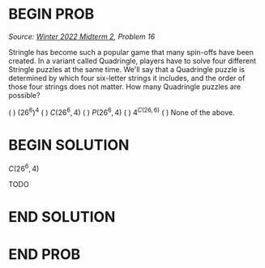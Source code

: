 # BEGIN PROB

<i>Source: [Winter 2022 Midterm 2](../wi22-midterm2/index.html), Problem 16</i>

Stringle has become such a popular game that many spin-offs
have been created. In a variant called Quadringle, players have to solve
four different Stringle puzzles at the same time. We'll say that a
Quadringle puzzle is determined by which four six-letter strings it
includes, and the order of those four strings does not matter. How many
Quadringle puzzles are possible?

( ) $(26^6)^4$
( ) $C(26^6,4)$
( ) $P(26^6, 4)$
( ) $4^{C(26,6)}$
( ) None of the above.

# BEGIN SOLUTION

$C(26^6,4)$

TODO

# END SOLUTION

# END PROB